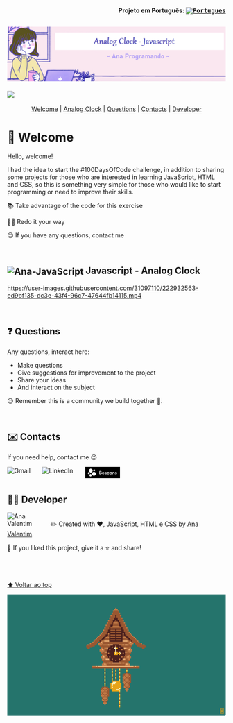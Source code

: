 <div align="right">

#### Projeto em Português: <kbd>[<img title="Portugues" alt="Portugues" src="https://img.icons8.com/color/48/000000/brazil.png" width="22">](https://github.com/AnaProgramando/analog_clock_javascript/blob/456024d257136b01d6c2b901e559b250d393e785/README.md)</kbd>

</div>

![banner Analog Clock - Javascript](https://github.com/AnaProgramando/analog_clock_javascript/blob/99496526beefc188050a192028c32cc00bf6427b/analog_clock_javascript.png)
----

<img src="https://img.shields.io/static/v1?label=Status&message=complete&color=32CD32&style=for-the-badge"/>

<p align="center">
 <a href="#-welcome">Welcome</a> | 
 <a href="#-javascript---analog-clock">Analog Clock</a> |  
 <a href="#-questions">Questions</a> | 
 <a href="#%EF%B8%8F-contacts">Contacts</a> | 
 <a href="#%EF%B8%8F-developer">Developer</a>
</p>

# 🤗 Welcome

Hello, welcome!

I had the idea to start the #100DaysOfCode challenge, in addition to sharing some projects for those who are interested in learning JavaScript, HTML and CSS, so this is something very simple for those who would like to start programming or need to improve their skills.

📚 Take advantage of the code for this exercise

👩‍💻 Redo it your way

😉 If you have any questions, contact me

<br>

## <img align="center" alt="Ana-JavaScript" height="40" src="https://cdn.jsdelivr.net/gh/devicons/devicon/icons/javascript/javascript-original.svg"> Javascript - Analog Clock

https://user-images.githubusercontent.com/31097110/222932563-ed9bf135-dc3e-43f4-96c7-47644fb14115.mp4

<br>

## ❓ Questions

Any questions, interact here:
   * Make questions
   * Give suggestions for improvement to the project
   * Share your ideas
   * And interact on the subject

😉 Remember this is a community we build together 💪.

<br>

## ✉️ Contacts

If you need help, contact me 😉

[<img align="left" alt="Gmail" width="80px" src="https://img.shields.io/badge/Gmail-D14836?style=for-the-badge&logo=gmail&logoColor=white"/>](mailto:anabe.valentim@gmail.com)
[<img align="left" alt="LinkedIn" width="100px" src="https://img.shields.io/badge/LinkedIn-0077B5?style=for-the-badge&logo=linkedin&logoColor=white"/>](https://www.linkedin.com/in/ana-beatriz-valentim)
[<img align="left" alt="Beacons" width="80px" src="https://github.com/AnaProgramando/AnaProgramando/blob/31ac40741768033915a37ec0f949984bf6aad2d1/beacons_logo.png"/>](https://beacons.page/anaprogramando)

<br>
<br>

## 🙋‍♀️ Developer

<div>
  <img align="left" alt="Ana Valentim" width="100px" src="https://avatars.githubusercontent.com/u/31097110?v=4"/>
</div>

<br>
✏️ Created with ❤️, JavaScript, HTML e CSS by <a href="https://github.com/AnaProgramando">Ana Valentim</a>.

💙 If you liked this project, give it a ⭐ and share!


<br><br>

[⬆ Voltar ao top](https://github.com/AnaProgramando/analog_clock_javascript/blob/main/README-us.md#) <br>


 <div>
  <img align="center" alt="Pixel-Art" width="1000px" src="https://github.com/AnaProgramando/analog_clock_javascript/blob/c1dd72cb70e055f2e1334567588fd5051b655205/dd.gif"/>
</div>
